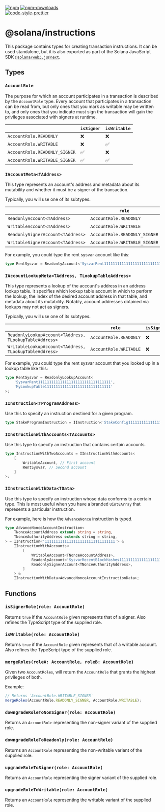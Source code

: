 [![npm][npm-image]][npm-url]
[![npm-downloads][npm-downloads-image]][npm-url]
<br />
[![code-style-prettier][code-style-prettier-image]][code-style-prettier-url]

[code-style-prettier-image]: https://img.shields.io/badge/code_style-prettier-ff69b4.svg?style=flat-square
[code-style-prettier-url]: https://github.com/prettier/prettier
[npm-downloads-image]: https://img.shields.io/npm/dm/@solana/instructions/next.svg?style=flat
[npm-image]: https://img.shields.io/npm/v/@solana/instructions/next.svg?style=flat
[npm-url]: https://www.npmjs.com/package/@solana/instructions/v/next

# @solana/instructions

This package contains types for creating transaction instructions. It can be used standalone, but it is also exported as part of the Solana JavaScript SDK [`@solana/web3.js@next`](https://github.com/anza-xyz/solana-web3.js/tree/main/packages/library).

## Types

### `AccountRole`

The purpose for which an account participates in a transaction is described by the `AccountRole` type. Every account that participates in a transaction can be read from, but only ones that you mark as writable may be written to, and only ones that you indicate must sign the transaction will gain the privileges associated with signers at runtime.

|                               | `isSigner` | `isWritable` |
| ----------------------------- | ---------- | ------------ |
| `AccountRole.READONLY`        | &#x274c;   | &#x274c;     |
| `AccountRole.WRITABLE`        | &#x274c;   | &#x2705;     |
| `AccountRole.READONLY_SIGNER` | &#x2705;   | &#x274c;     |
| `AccountRole.WRITABLE_SIGNER` | &#x2705;   | &#x2705;     |

### `IAccountMeta<TAddress>`

This type represents an account's address and metadata about its mutability and whether it must be a signer of the transaction.

Typically, you will use one of its subtypes.

|                                   | `role`                        | `isSigner` | `isWritable` |
| --------------------------------- | ----------------------------- | ---------- | ------------ |
| `ReadonlyAccount<TAddress>`       | `AccountRole.READONLY`        | &#x274c;   | &#x274c;     |
| `WritableAccount<TAddress>`       | `AccountRole.WRITABLE`        | &#x274c;   | &#x2705;     |
| `ReadonlySignerAccount<TAddress>` | `AccountRole.READONLY_SIGNER` | &#x2705;   | &#x274c;     |
| `WritableSignerAccount<TAddress>` | `AccountRole.WRITABLE_SIGNER` | &#x2705;   | &#x2705;     |

For example, you could type the rent sysvar account like this:

```ts
type RentSysvar = ReadonlyAccount<'SysvarRent111111111111111111111111111111111'>;
```

### `IAccountLookupMeta<TAddress, TLookupTableAddress>`

This type represents a lookup of the account's address in an address lookup table. It specifies which lookup table account in which to perform the lookup, the index of the desired account address in that table, and metadata about its mutability. Notably, account addresses obtained via lookups may not act as signers.

Typically, you will use one of its subtypes.

|                                                        | `role`                 | `isSigner` | `isWritable` |
| ------------------------------------------------------ | ---------------------- | ---------- | ------------ |
| `ReadonlyLookupAccount<TAddress, TLookupTableAddress>` | `AccountRole.READONLY` | &#x274c;   | &#x274c;     |
| `WritableLookupAccount<TAddress, TLookupTableAddress>` | `AccountRole.WRITABLE` | &#x274c;   | &#x2705;     |

For example, you could type the rent sysvar account that you looked up in a lookup table like this:

```ts
type RentSysvar = ReadonlyLookupAccount<
    'SysvarRent111111111111111111111111111111111',
    'MyLookupTable111111111111111111111111111111'
>;
```

### `IInstruction<TProgramAddress>`

Use this to specify an instruction destined for a given program.

```ts
type StakeProgramInstruction = IInstruction<'StakeConfig11111111111111111111111111111111'>;
```

### `IInstructionWithAccounts<TAccounts>`

Use this type to specify an instruction that contains certain accounts.

```ts
type InstructionWithTwoAccounts = IInstructionWithAccounts<
    [
        WritableAccount, // First account
        RentSysvar, // Second account
    ]
>;
```

### `IInstructionWithData<TData>`

Use this type to specify an instruction whose data conforms to a certain type. This is most useful when you have a branded `Uint8Array` that represents a particular instruction.

For example, here is how the `AdvanceNonce` instruction is typed.

```ts
type AdvanceNonceAccountInstruction<
    TNonceAccountAddress extends string = string,
    TNonceAuthorityAddress extends string = string,
> = IInstruction<'11111111111111111111111111111111'> &
    IInstructionWithAccounts<
        [
            WritableAccount<TNonceAccountAddress>,
            ReadonlyAccount<'SysvarRecentB1ockHashes11111111111111111111'>,
            ReadonlySignerAccount<TNonceAuthorityAddress>,
        ]
    > &
    IInstructionWithData<AdvanceNonceAccountInstructionData>;
```

## Functions

### `isSignerRole(role: AccountRole)`

Returns `true` if the `AccountRole` given represents that of a signer. Also refines the TypeScript type of the supplied role.

### `isWritable(role: AccountRole)`

Returns `true` if the `AccountRole` given represents that of a writable account. Also refines the TypeScript type of the supplied role.

### `mergeRoles(roleA: AccountRole, roleB: AccountRole)`

Given two `AccountRoles`, will return the `AccountRole` that grants the highest privileges of both.

Example:

```ts
// Returns `AccountRole.WRITABLE_SIGNER`
mergeRoles(AccountRole.READONLY_SIGNER, AccountRole.WRITABLE);
```

### `downgradeRoleToNonSigner(role: AccountRole)`

Returns an `AccountRole` representing the non-signer variant of the supplied role.

### `downgradeRoleToReadonly(role: AccountRole)`

Returns an `AccountRole` representing the non-writable variant of the supplied role.

### `upgradeRoleToSigner(role: AccountRole)`

Returns an `AccountRole` representing the signer variant of the supplied role.

### `upgradeRoleToWritable(role: AccountRole)`

Returns an `AccountRole` representing the writable variant of the supplied role.
